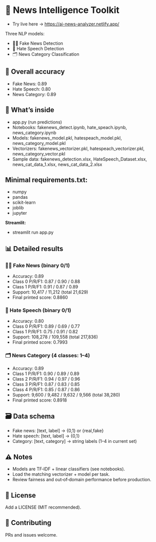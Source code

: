 # 📰 News Intelligence Toolkit
- Try live here -> https://ai-news-analyzer.netlify.app/

Three NLP models:
- 🕵️‍♂️ Fake News Detection
- 🚫 Hate Speech Detection
- 🗂️ News Category Classification

## 🎯 Overall accuracy
- Fake News: 0.89  
- Hate Speech: 0.80  
- News Category: 0.89

## 📂 What’s inside
- app.py (run predictions)
- Notebooks: fakenews_detect.ipynb, hate_speach.ipynb, news_category.ipynb
- Models: fakenews_model.pkl, hatespeach_model.pkl, news_category_model.pkl
- Vectorizers: fakenews_vectorizer.pkl, hatespeach_vectorizer.pkl, news_category_vector.pkl
- Sample data: fakenews_detection.xlsx, HateSpeech_Dataset.xlsx, news_cat_data_1.xlsx, news_cat_data_2.xlsx


## Minimal requirements.txt:
- numpy
- pandas
- scikit-learn
- joblib
- jupyter


**Streamlit:**
- streamlit run app.py


## 📊 Detailed results

### 🕵️‍♂️ Fake News (binary 0/1)
- Accuracy: 0.89  
- Class 0 P/R/F1: 0.87 / 0.90 / 0.88  
- Class 1 P/R/F1: 0.91 / 0.87 / 0.89  
- Support: 10,417 / 11,212 (total 21,629)  
- Final printed score: 0.8860  

### 🚫 Hate Speech (binary 0/1)
- Accuracy: 0.80  
- Class 0 P/R/F1: 0.89 / 0.69 / 0.77  
- Class 1 P/R/F1: 0.75 / 0.91 / 0.82  
- Support: 108,278 / 109,558 (total 217,836)  
- Final printed score: 0.7993  

### 🗂️ News Category (4 classes: 1–4)
- Accuracy: 0.89  
- Class 1 P/R/F1: 0.90 / 0.89 / 0.89  
- Class 2 P/R/F1: 0.94 / 0.97 / 0.96  
- Class 3 P/R/F1: 0.87 / 0.83 / 0.85  
- Class 4 P/R/F1: 0.85 / 0.87 / 0.86  
- Support: 9,600 / 9,482 / 9,632 / 9,566 (total 38,280)  
- Final printed score: 0.8918  

## 🗃️ Data schema
- Fake news: [text, label] → {0,1} or {real,fake}  
- Hate speech: [text, label] → {0,1}  
- Category: [text, category] → string labels (1–4 in current set)  

## ⚠️ Notes
- Models are TF‑IDF + linear classifiers (see notebooks).  
- Load the matching vectorizer + model per task.  
- Review fairness and out‑of‑domain performance before production.  

## 📄 License
Add a LICENSE (MIT recommended).  

## 🤝 Contributing
PRs and issues welcome.


